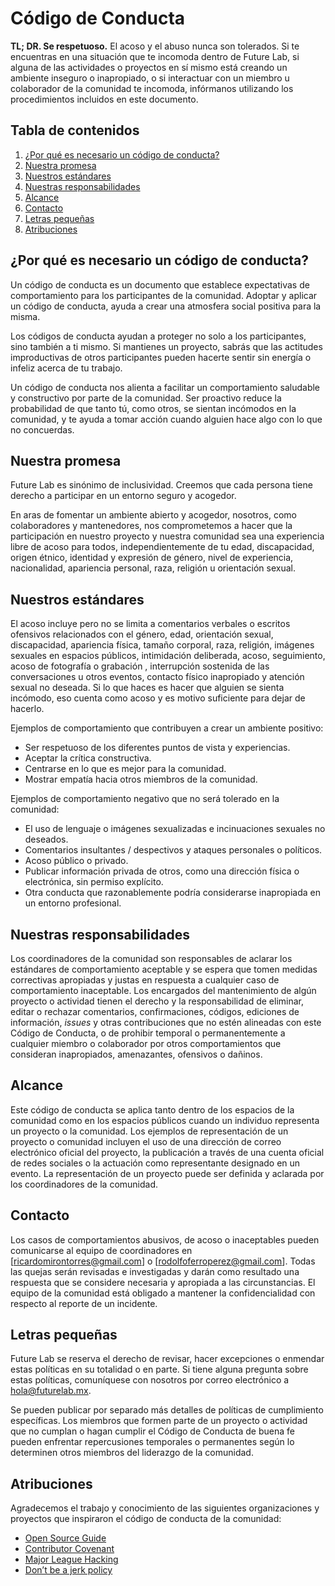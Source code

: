 # Código de Conducta

**TL; DR. Se respetuoso.** El acoso y el abuso nunca son tolerados. Si te encuentras en una situación que te incomoda dentro de Future Lab, si alguna de las actividades o proyectos en sí mismo está creando un ambiente inseguro o inapropiado, o si interactuar con un miembro u colaborador de la comunidad te incomoda, infórmanos utilizando los procedimientos incluidos en este documento.

## Tabla de contenidos

1. [¿Por qué es necesario un código de conducta?](#¿por-qué-es-necesario-un-código-de-conducta?)
2. [Nuestra promesa](#nuestra-promesa)
3. [Nuestros estándares](#nuestros-estándares)
4. [Nuestras responsabilidades](#nuestras-responsabilidades)
5. [Alcance](#alcance)
6. [Contacto](#contacto)
7. [Letras pequeñas](#letras-pequeñas)
8. [Atribuciones](#atribuciones)

## ¿Por qué es necesario un código de conducta?

Un código de conducta es un documento que establece expectativas de comportamiento para los participantes de la comunidad. Adoptar y aplicar un código de conducta, ayuda a crear una atmosfera social positiva para la misma.

Los códigos de conducta ayudan a proteger no solo a los participantes, sino también a ti mismo. Si mantienes un proyecto, sabrás que las actitudes improductivas de otros participantes pueden hacerte sentir sin energía o infeliz acerca de tu trabajo.

Un código de conducta nos alienta a facilitar un comportamiento saludable y constructivo por parte de la comunidad. Ser proactivo reduce la probabilidad de que tanto tú, como otros, se sientan incómodos en la comunidad, y te ayuda a tomar acción cuando alguien hace algo con lo que no concuerdas.

## Nuestra promesa

Future Lab es sinónimo de inclusividad. Creemos que cada persona tiene derecho a participar en un entorno seguro y acogedor.

En aras de fomentar un ambiente abierto y acogedor, nosotros, como colaboradores y mantenedores, nos comprometemos a hacer que la participación en nuestro proyecto y nuestra comunidad sea una experiencia libre de acoso para todos, independientemente de tu edad, discapacidad, origen étnico, identidad y expresión de género, nivel de experiencia, nacionalidad, apariencia personal, raza, religión u orientación sexual.

## Nuestros estándares

El acoso incluye pero no se limita a comentarios verbales o escritos ofensivos relacionados con el género, edad, orientación sexual, discapacidad, apariencia física, tamaño corporal, raza, religión, imágenes sexuales en espacios públicos, intimidación deliberada, acoso, seguimiento, acoso de fotografía o grabación , interrupción sostenida de las conversaciones u otros eventos, contacto físico inapropiado y atención sexual no deseada. Si lo que haces es hacer que alguien se sienta incómodo, eso cuenta como acoso y es motivo suficiente para dejar de hacerlo.

Ejemplos de comportamiento que contribuyen a crear un ambiente positivo:
- Ser respetuoso de los diferentes puntos de vista y experiencias.
- Aceptar la crítica constructiva.
- Centrarse en lo que es mejor para la comunidad.
- Mostrar empatía hacia otros miembros de la comunidad.

Ejemplos de comportamiento negativo que no será tolerado en la comunidad:
- El uso de lenguaje o imágenes sexualizadas e incinuaciones sexuales no deseados.
- Comentarios insultantes / despectivos y ataques personales o políticos.
- Acoso público o privado.
- Publicar información privada de otros, como una dirección física o electrónica, sin permiso explícito.
- Otra conducta que razonablemente podría considerarse inapropiada en un entorno profesional.

## Nuestras responsabilidades

Los coordinadores de la comunidad son responsables de aclarar los estándares de comportamiento aceptable y se espera que tomen medidas correctivas apropiadas y justas en respuesta a cualquier caso de comportamiento inaceptable.
Los encargados del mantenimiento de algún proyecto o actividad tienen el derecho y la responsabilidad de eliminar, editar o rechazar comentarios, confirmaciones, códigos, ediciones de información, _issues_ y otras contribuciones que no estén alineadas con este Código de Conducta, o de prohibir temporal o permanentemente a cualquier miembro o colaborador por otros comportamientos que consideran inapropiados, amenazantes, ofensivos o dañinos.

## Alcance

Este código de conducta se aplica tanto dentro de los espacios de la comunidad como en los espacios públicos cuando un individuo representa un proyecto o la comunidad. Los ejemplos de representación de un proyecto o comunidad incluyen el uso de una dirección de correo electrónico oficial del proyecto, la publicación a través de una cuenta oficial de redes sociales o la actuación como representante designado en un evento. La representación de un proyecto puede ser definida y aclarada por los coordinadores de la comunidad.

## Contacto

Los casos de comportamientos abusivos, de acoso o inaceptables pueden comunicarse al equipo de coordinadores en [ricardomirontorres@gmail.com] o [rodolfoferroperez@gmail.com]. Todas las quejas serán revisadas e investigadas y darán como resultado una respuesta que se considere necesaria y apropiada a las circunstancias. El equipo de la comunidad está obligado a mantener la confidencialidad con respecto al reporte de un incidente.

## Letras pequeñas

Future Lab se reserva el derecho de revisar, hacer excepciones o enmendar estas políticas en su totalidad o en parte. Si tiene alguna pregunta sobre estas políticas, comuníquese con nosotros por correo electrónico a hola@futurelab.mx.

Se pueden publicar por separado más detalles de políticas de cumplimiento específicas. Los miembros que formen parte de un proyecto o actividad que no cumplan o hagan cumplir el Código de Conducta de buena fe pueden enfrentar repercusiones temporales o permanentes según lo determinen otros miembros del liderazgo de la comunidad.


## Atribuciones

Agradecemos el trabajo y conocimiento de las siguientes organizaciones y proyectos que inspiraron el código de conducta de la comunidad:

- [Open Source Guide](https://github.com/github/opensource.guide/blob/master/CODE_OF_CONDUCT.md)
- [Contributor Covenant](https://www.contributor-covenant.org/)
- [Major League Hacking](https://static.mlh.io/docs/mlh-code-of-conduct.pdf)
- [Don’t be a jerk policy](https://meta.wikimedia.org/wiki/Don%27t_be_a_jerk)
